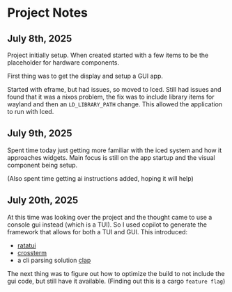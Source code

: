 Project Notes
===============================================

July 8th, 2025
------------------------------

Project initially setup.  When created started with a few items to be the
placeholder for hardware components.

First thing was to get the display and setup a GUI app.

Started with eframe, but had issues, so moved to Iced.  Still had issues
and found that it was a nixos problem, the fix was to include library
items for wayland and then an `LD_LIBRARY_PATH` change.  This allowed
the application to run with Iced.

July 9th, 2025
------------------------------

Spent time today just getting more familiar with the iced system and
how it approaches widgets.  Main focus is still on the app startup
and the visual component being setup.

(Also spent time getting ai instructions added, hoping it will help)

July 20th, 2025
---------------------------------------

At this time was looking over the project and the thought came to use
a console gui instead (which is a TUI).  So I used copilot to generate
the framework that allows for both a TUI and GUI.  This introduced:

* [ratatui](https://ratatui.rs/tutorials/hello-ratatui/)
* [crossterm](https://docs.rs/crossterm/latest/crossterm/)
* a cli parsing solution [clap](https://docs.rs/clap/latest/clap/)

The next thing was to figure out how to optimize the build to not include
the gui code, but still have it available. (Finding out this is a
cargo `feature flag`)
